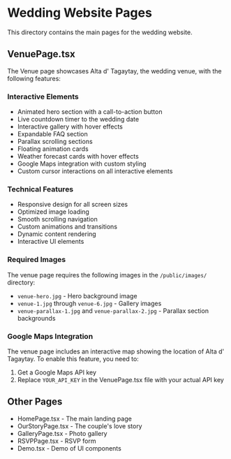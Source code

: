 # Wedding Website Pages

This directory contains the main pages for the wedding website.

## VenuePage.tsx

The Venue page showcases Alta d' Tagaytay, the wedding venue, with the following features:

### Interactive Elements
- Animated hero section with a call-to-action button
- Live countdown timer to the wedding date
- Interactive gallery with hover effects
- Expandable FAQ section
- Parallax scrolling sections
- Floating animation cards
- Weather forecast cards with hover effects
- Google Maps integration with custom styling
- Custom cursor interactions on all interactive elements

### Technical Features
- Responsive design for all screen sizes
- Optimized image loading
- Smooth scrolling navigation
- Custom animations and transitions
- Dynamic content rendering
- Interactive UI elements

### Required Images
The venue page requires the following images in the `/public/images/` directory:
- `venue-hero.jpg` - Hero background image
- `venue-1.jpg` through `venue-6.jpg` - Gallery images
- `venue-parallax-1.jpg` and `venue-parallax-2.jpg` - Parallax section backgrounds

### Google Maps Integration
The venue page includes an interactive map showing the location of Alta d' Tagaytay. To enable this feature, you need to:
1. Get a Google Maps API key
2. Replace `YOUR_API_KEY` in the VenuePage.tsx file with your actual API key

## Other Pages
- HomePage.tsx - The main landing page
- OurStoryPage.tsx - The couple's love story
- GalleryPage.tsx - Photo gallery
- RSVPPage.tsx - RSVP form
- Demo.tsx - Demo of UI components 